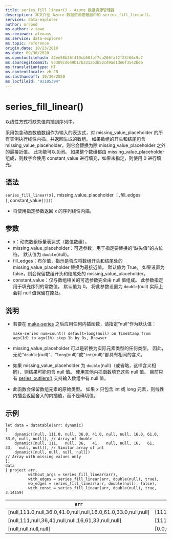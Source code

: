 ```yaml
---
title: series_fill_linear() - Azure 数据资源管理器
description: 本文介绍 Azure 数据资源管理器中的 series_fill_linear()。
services: data-explorer
author: orspod
ms.author: v-tawe
ms.reviewer: alexans
ms.service: data-explorer
ms.topic: reference
origin.date: 10/23/2018
ms.date: 09/30/2020
ms.openlocfilehash: 42ee58b26f419cb50faf7ca266faf2f23f66c9c7
ms.sourcegitcommit: 93309cd649b17b3312b3b52cd9ad1de6f3542beb
ms.translationtype: HT
ms.contentlocale: zh-CN
ms.lasthandoff: 10/30/2020
ms.locfileid: "93105394"
---
```

# <a name="series_fill_linear"></a>series_fill_linear()

以线性方式将缺失值内插到序列中。

采用包含动态数值数组作为输入的表达式，对 missing_value_placeholder 的所有实例执行线性内插，并返回生成的数组。 如果数组的开头和结尾包含 missing_value_placeholder，则它会替换为除 missing_value_placeholder 之外的最接近值。 此功能可以关闭。 如果整个数组都由 missing_value_placeholder 组成，则数字会使用 constant_value 进行填充，如果未指定，则使用 0 进行填充。  

## <a name="syntax"></a>语法

`series_fill_linear(`x`[,` missing_value_placeholder` [,`fill_edges` [,`constant_value`]]]))`
* 将使用指定参数返回 x 的序列线性内插。
 

## <a name="arguments"></a>参数

* x：动态数组标量表达式（数值数组）。
* missing_value_placeholder：可选参数，用于指定要替换的“缺失值”的占位符。 默认值为 `double`(null)。
* fill_edges：布尔值，指示是否应将数组开头和结尾处的 missing_value_placeholder 替换为最接近值。 默认值为 True。 如果设置为 false，则会保留数组开头和结尾处的 missing_value_placeholder。
* constant_value：仅与数组相关的可选参数完全由 null 值组成。 此参数指定用于填充序列的常数值。 默认值为 0。 将此参数设置为 `double`(null) 实际上会将 null 值保留在原处。

## <a name="notes"></a>说明

* 若要在 [make-series](make-seriesoperator.md) 之后应用任何内插函数，请指定“null”作为默认值： 

    <!-- csl: https://help.kusto.chinacloudapi.cn:443/Samples -->
    ```kusto
    make-series num=count() default=long(null) on TimeStamp from ago(1d) to ago(1h) step 1h by Os, Browser
    ```

* missing_value_placeholder 可以是转换为实际元素类型的任何类型。 因此，无论“`double`(null)”、“`long`(null)”或“`int`(null)”都具有相同的含义。
* 如果 missing_value_placeholder 为 `double`(null)（或省略，这样含义相同），则结果可能包含 null 值。 使用其他内插函数填充这些 null 值。 目前只有 [series_outliers()](series-outliersfunction.md) 支持输入数组中有 null 值。
* 此函数会保留数组元素的原始类型。 如果 x 只包含 int 或 long 元素，则线性内插会返回舍入的内插值，而不是确切值。

## <a name="example"></a>示例

<!-- csl: https://help.kusto.chinacloudapi.cn:443/Samples -->
```kusto
let data = datatable(arr: dynamic)
[
    dynamic([null, 111.0, null, 36.0, 41.0, null, null, 16.0, 61.0, 33.0, null, null]), // Array of double    
    dynamic([null, 111,   null, 36,   41,   null, null, 16,   61,   33,   null, null]), // Similar array of int
    dynamic([null, null, null, null])                                                   // Array with missing values only
];
data
| project arr, 
          without_args = series_fill_linear(arr),
          with_edges = series_fill_linear(arr, double(null), true),
          wo_edges = series_fill_linear(arr, double(null), false),
          with_const = series_fill_linear(arr, double(null), true, 3.14159)  

```

|`arr`|`without_args`|`with_edges`|`wo_edges`|`with_const`|
|---|---|---|---|---|
|[null,111.0,null,36.0,41.0,null,null,16.0,61.0,33.0,null,null]|[111.0,111.0,73.5,36.0,41.0,32.667,24.333,16.0,61.0,33.0,33.0,33.0]|[111.0,111.0,73.5,36.0,41.0,32.667,24.333,16.0,61.0,33.0,33.0,33.0]|[null,111.0,73.5,36.0,41.0,32.667,24.333,16.0,61.0,33.0,null,null]|[111.0,111.0,73.5,36.0,41.0,32.667,24.333,16.0,61.0,33.0,33.0,33.0]|
|[null,111,null,36,41,null,null,16,61,33,null,null]|[111,111,73,36,41,32,24,16,61,33,33,33]|[111,111,73,36,41,32,24,16,61,33,33,33]|[null,111,73,36,41,32,24,16,61,33,null,null]|[111,111,74,38,  41,32,24,16,61,33,33,33]|
|[null,null,null,null]|[0.0,0.0,0.0,0.0]|[0.0,0.0,0.0,0.0]|[0.0,0.0,0.0,0.0]|[3.14159,3.14159,3.14159,3.14159]|

